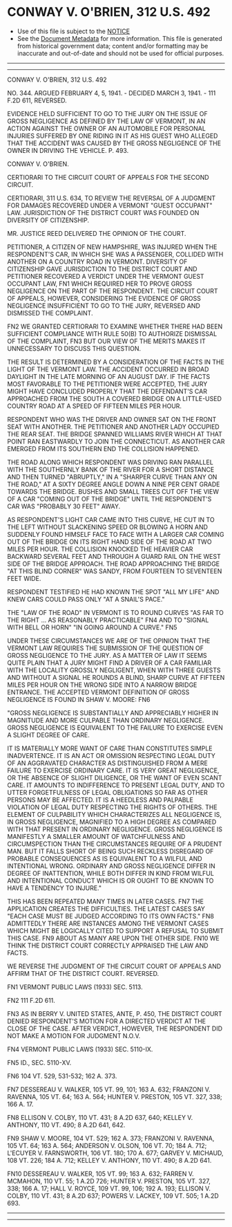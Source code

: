 ---
---

# CONWAY V. O'BRIEN, 312 U.S. 492

* Use of this file is subject to the [NOTICE](https://github.com/publicdocs/notice/blob/master/NOTICE)
* See the [Document Metadata](../../../) for more information.
  This file is generated from historical government data; content and/or formatting may be inaccurate and out-of-date and should not be used for official purposes.

----------
----------

CONWAY V. O'BRIEN, 312 U.S. 492

NO. 344.  ARGUED FEBRUARY 4, 5, 1941.  - DECIDED MARCH 3, 1941.  - 111 F.2D 611, REVERSED.

EVIDENCE HELD SUFFICIENT TO GO TO THE JURY ON THE ISSUE OF GROSS NEGLIGENCE AS DEFINED BY THE LAW OF VERMONT, IN AN ACTION AGAINST THE OWNER OF AN AUTOMOBILE FOR PERSONAL INJURIES SUFFERED BY ONE RIDING IN IT AS HIS GUEST WHO ALLEGED THAT THE ACCIDENT WAS CAUSED BY THE GROSS NEGLIGENCE OF THE OWNER IN DRIVING THE VEHICLE.  P. 493.

CONWAY V. O'BRIEN.

CERTIORARI TO THE CIRCUIT COURT OF APPEALS FOR THE SECOND CIRCUIT.

CERTIORARI, 311 U.S. 634, TO REVIEW THE REVERSAL OF A JUDGMENT FOR DAMAGES RECOVERED UNDER A VERMONT "GUEST OCCUPANT" LAW.  JURISDICTION OF THE DISTRICT COURT WAS FOUNDED ON DIVERSITY OF CITIZENSHIP.

MR. JUSTICE REED DELIVERED THE OPINION OF THE COURT.

PETITIONER, A CITIZEN OF NEW HAMPSHIRE, WAS INJURED WHEN THE RESPONDENT'S CAR, IN WHICH SHE WAS A PASSENGER, COLLIDED WITH ANOTHER ON A COUNTRY ROAD IN VERMONT.  DIVERSITY OF CITIZENSHIP GAVE JURISDICTION TO THE DISTRICT COURT AND PETITIONER RECOVERED A VERDICT UNDER THE VERMONT GUEST OCCUPANT LAW,  FN1  WHICH REQUIRED HER TO PROVE GROSS NEGLIGENCE ON THE PART OF THE RESPONDENT.  THE CIRCUIT COURT OF APPEALS, HOWEVER, CONSIDERING THE EVIDENCE OF GROSS NEGLIGENCE INSUFFICIENT TO GO TO THE JURY, REVERSED AND DISMISSED THE COMPLAINT.

FN2  WE GRANTED CERTIORARI TO EXAMINE WHETHER THERE HAD BEEN SUFFICIENT COMPLIANCE WITH RULE 50(B) TO AUTHORIZE DISMISSAL OF THE COMPLAINT, FN3  BUT OUR VIEW OF THE MERITS MAKES IT UNNECESSARY TO DISCUSS THIS QUESTION.

THE RESULT IS DETERMINED BY A CONSIDERATION OF THE FACTS IN THE LIGHT OF THE VERMONT LAW.  THE ACCIDENT OCCURRED IN BROAD DAYLIGHT IN THE LATE MORNING OF AN AUGUST DAY.  IF THE FACTS MOST FAVORABLE TO THE PETITIONER WERE ACCEPTED, THE JURY MIGHT HAVE CONCLUDED PROPERLY THAT THE DEFENDANT'S CAR APPROACHED FROM THE SOUTH A COVERED BRIDGE ON A LITTLE-USED COUNTRY ROAD AT A SPEED OF FIFTEEN MILES PER HOUR.

RESPONDENT WHO WAS THE DRIVER AND OWNER SAT ON THE FRONT SEAT WITH ANOTHER.  THE PETITIONER AND ANOTHER LADY OCCUPIED THE REAR SEAT.  THE BRIDGE SPANNED WILLIAMS RIVER WHICH AT THAT POINT RAN EASTWARDLY TO JOIN THE CONNECTICUT.  AS ANOTHER CAR EMERGED FROM ITS SOUTHERN END THE COLLISION HAPPENED.

THE ROAD ALONG WHICH RESPONDENT WAS DRIVING RAN PARALLEL WITH THE SOUTHERNLY BANK OF THE RIVER FOR A SHORT DISTANCE AND THEN TURNED "ABRUPTLY," IN A "SHARPER CURVE THAN ANY ON THE ROAD," AT A SIXTY DEGREE ANGLE DOWN A NINE PER CENT GRADE TOWARDS THE BRIDGE.  BUSHES AND SMALL TREES CUT OFF THE VIEW OF A CAR "COMING OUT OF THE BRIDGE" UNTIL THE RESPONDENT'S CAR WAS "PROBABLY 30 FEET" AWAY.

AS RESPONDENT'S LIGHT CAR CAME INTO THIS CURVE, HE CUT IN TO THE LEFT WITHOUT SLACKENING SPEED OR BLOWING A HORN AND SUDDENLY FOUND HIMSELF FACE TO FACE WITH A LARGER CAR COMING OUT OF THE BRIDGE ON ITS RIGHT HAND SIDE OF THE ROAD AT TWO MILES PER HOUR.  THE COLLISION KNOCKED THE HEAVIER CAR BACKWARD SEVERAL FEET AND THROUGH A GUARD RAIL ON THE WEST SIDE OF THE BRIDGE APPROACH.  THE ROAD APPROACHING THE BRIDGE "AT THIS BLIND CORNER" WAS SANDY, FROM FOURTEEN TO SEVENTEEN FEET WIDE.

RESPONDENT TESTIFIED HE HAD KNOWN THE SPOT "ALL MY LIFE" AND KNEW CARS COULD PASS ONLY "AT A SNAIL'S PACE."

THE "LAW OF THE ROAD" IN VERMONT IS TO ROUND CURVES "AS FAR TO THE RIGHT  ...  AS REASONABLY PRACTICABLE"  FN4  AND TO "SIGNAL WITH BELL OR HORN" "IN GOING AROUND A CURVE."  FN5

UNDER THESE CIRCUMSTANCES WE ARE OF THE OPINION THAT THE VERMONT LAW REQUIRES THE SUBMISSION OF THE QUESTION OF GROSS NEGLIGENCE TO THE JURY.  AS A MATTER OF LAW IT SEEMS QUITE PLAIN THAT A JURY MIGHT FIND A DRIVER OF A CAR FAMILIAR WITH THE LOCALITY GROSSLY NEGLIGENT, WHEN WITH THREE GUESTS AND WITHOUT A SIGNAL HE ROUNDS A BLIND, SHARP CURVE AT FIFTEEN MILES PER HOUR ON THE WRONG SIDE INTO A NARROW BRIDGE ENTRANCE.  THE ACCEPTED VERMONT DEFINITION OF GROSS NEGLIGENCE IS FOUND IN SHAW V. MOORE:  FN6

"GROSS NEGLIGENCE IS SUBSTANTIALLY AND APPRECIABLY HIGHER IN MAGNITUDE AND MORE CULPABLE THAN ORDINARY NEGLIGENCE.  GROSS NEGLIGENCE IS EQUIVALENT TO THE FAILURE TO EXERCISE EVEN A SLIGHT DEGREE OF CARE.

IT IS MATERIALLY MORE WANT OF CARE THAN CONSTITUTES SIMPLE INADVERTENCE.  IT IS AN ACT OR OMISSION RESPECTING LEGAL DUTY OF AN AGGRAVATED CHARACTER AS DISTINGUISHED FROM A MERE FAILURE TO EXERCISE ORDINARY CARE.  IT IS VERY GREAT NEGLIGENCE, OR THE ABSENCE OF SLIGHT DILIGENCE, OR THE WANT OF EVEN SCANT CARE.  IT AMOUNTS TO INDIFFERENCE TO PRESENT LEGAL DUTY, AND TO UTTER FORGETFULNESS OF LEGAL OBLIGATIONS SO FAR AS OTHER PERSONS MAY BE AFFECTED.  IT IS A HEEDLESS AND PALPABLE VIOLATION OF LEGAL DUTY RESPECTING THE RIGHTS OF OTHERS.  THE ELEMENT OF CULPABILITY WHICH CHARACTERIZES ALL NEGLIGENCE IS, IN GROSS NEGLIGENCE, MAGNIFIED TO A HIGH DEGREE AS COMPARED WITH THAT PRESENT IN ORDINARY NEGLIGENCE.  GROSS NEGLIGENCE IS MANIFESTLY A SMALLER AMOUNT OF WATCHFULNESS AND CIRCUMSPECTION THAN THE CIRCUMSTANCES REQUIRE OF A PRUDENT MAN.  BUT IT FALLS SHORT OF BEING SUCH RECKLESS DISREGARD OF PROBABLE CONSEQUENCES AS IS EQUIVALENT TO A WILFUL AND INTENTIONAL WRONG.  ORDINARY AND GROSS NEGLIGENCE DIFFER IN DEGREE OF INATTENTION, WHILE BOTH DIFFER IN KIND FROM WILFUL AND INTENTIONAL CONDUCT WHICH IS OR OUGHT TO BE KNOWN TO HAVE A TENDENCY TO INJURE."

THIS HAS BEEN REPEATED MANY TIMES IN LATER CASES.  FN7  THE APPLICATION CREATES THE DIFFICULTIES.  THE LATEST CASES SAY "EACH CASE MUST BE JUDGED ACCORDING TO ITS OWN FACTS."  FN8 ADMITTEDLY THERE ARE INSTANCES AMONG THE VERMONT CASES WHICH MIGHT BE LOGICALLY CITED TO SUPPORT A REFUSAL TO SUBMIT THIS CASE.  FN9  ABOUT AS MANY ARE UPON THE OTHER SIDE.  FN10  WE THINK THE DISTRICT COURT CORRECTLY APPRAISED THE LAW AND FACTS.

WE REVERSE THE JUDGMENT OF THE CIRCUIT COURT OF APPEALS AND AFFIRM THAT OF THE DISTRICT COURT.  REVERSED.

FN1  VERMONT PUBLIC LAWS (1933) SEC. 5113.

FN2  111 F.2D 611.

FN3  AS IN BERRY V. UNITED STATES, ANTE, P. 450, THE DISTRICT COURT DENIED RESPONDENT'S MOTION FOR A DIRECTED VERDICT AT THE CLOSE OF THE CASE.  AFTER VERDICT, HOWEVER, THE RESPONDENT DID NOT MAKE A MOTION FOR JUDGMENT N.O.V.

FN4  VERMONT PUBLIC LAWS (1933) SEC. 5110-IX.

FN5  ID., SEC. 5110-XV.

FN6  104 VT. 529, 531-532; 162 A. 373.

FN7  DESSEREAU V. WALKER, 105 VT. 99, 101; 163 A. 632; FRANZONI V. RAVENNA, 105 VT. 64; 163 A. 564; HUNTER V. PRESTON, 105 VT. 327, 338; 166 A. 17.

FN8  ELLISON V. COLBY, 110 VT. 431; 8 A.2D 637, 640; KELLEY V. ANTHONY, 110 VT. 490; 8 A.2D 641, 642.

FN9  SHAW V. MOORE, 104 VT. 529; 162 A. 373; FRANZONI V. RAVENNA, 105 VT. 64; 163 A. 564; ANDERSON V. OLSON, 106 VT. 70; 184 A. 712; L'ECUYER V. FARNSWORTH, 106 VT. 180; 170 A. 677; GARVEY V. MICHAUD, 108 VT. 226; 184 A. 712; KELLEY V. ANTHONY, 110 VT. 490; 8 A.2D 641.

FN10  DESSEREAU V. WALKER, 105 VT. 99; 163 A. 632; FARREN V. MCMAHON, 110 VT. 55; 1 A.2D 726; HUNTER V. PRESTON, 105 VT. 327, 338; 166 A. 17; HALL V. ROYCE, 109 VT. 99, 106; 192 A. 193; ELLISON V. COLBY, 110 VT. 431; 8 A.2D 637; POWERS V. LACKEY, 109 VT. 505; 1 A.2D 693.


----------
----------

